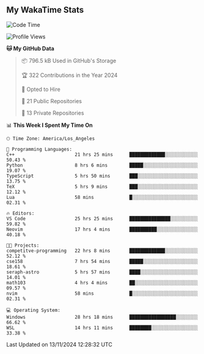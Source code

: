 ## My WakaTime Stats
<!--START_SECTION:waka-->
![Code Time](http://img.shields.io/badge/Code%20Time-131%20hrs%2029%20mins-blue)

![Profile Views](http://img.shields.io/badge/Profile%20Views-0-blue)

**🐱 My GitHub Data** 

> 📦 796.5 kB Used in GitHub's Storage 
 > 
> 🏆 322 Contributions in the Year 2024
 > 
> 💼 Opted to Hire
 > 
> 📜 21 Public Repositories 
 > 
> 🔑 13 Private Repositories 
 > 
📊 **This Week I Spent My Time On** 

```text
🕑︎ Time Zone: America/Los_Angeles

💬 Programming Languages: 
C++                      21 hrs 25 mins      █████████████░░░░░░░░░░░░   50.43 % 
Python                   8 hrs 6 mins        █████░░░░░░░░░░░░░░░░░░░░   19.07 % 
TypeScript               5 hrs 50 mins       ███░░░░░░░░░░░░░░░░░░░░░░   13.75 % 
TeX                      5 hrs 9 mins        ███░░░░░░░░░░░░░░░░░░░░░░   12.12 % 
Lua                      58 mins             █░░░░░░░░░░░░░░░░░░░░░░░░   02.31 % 

🔥 Editors: 
VS Code                  25 hrs 25 mins      ███████████████░░░░░░░░░░   59.82 % 
Neovim                   17 hrs 4 mins       ██████████░░░░░░░░░░░░░░░   40.18 % 

🐱‍💻 Projects: 
competitve-programming   22 hrs 8 mins       █████████████░░░░░░░░░░░░   52.12 % 
cse158                   7 hrs 54 mins       █████░░░░░░░░░░░░░░░░░░░░   18.61 % 
seraph-astro             5 hrs 57 mins       ████░░░░░░░░░░░░░░░░░░░░░   14.01 % 
math103                  4 hrs 4 mins        ██░░░░░░░░░░░░░░░░░░░░░░░   09.57 % 
nvim                     58 mins             █░░░░░░░░░░░░░░░░░░░░░░░░   02.31 % 

💻 Operating System: 
Windows                  28 hrs 18 mins      █████████████████░░░░░░░░   66.62 % 
WSL                      14 hrs 11 mins      ████████░░░░░░░░░░░░░░░░░   33.38 % 
```


 Last Updated on 13/11/2024 12:28:32 UTC
<!--END_SECTION:waka-->
